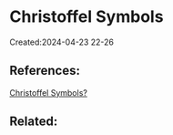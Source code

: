 
# Christoffel Symbols
Created:2024-04-23 22-26







## References:
[Christoffel Symbols?](https://profoundphysics.com/christoffel-symbols-a-complete-guide-with-examples/)
## Related:



